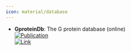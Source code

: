 ```yaml
---
icon: material/database
---
```


- **GproteinDb**: The G protein database (online)  
	[![Publication](https://img.shields.io/badge/Publication-Citations:406-blue?style=for-the-badge&logo=bookstack)](https://dx.doi.org/10.1093/nar/gkx1109)  
	[![Link](https://img.shields.io/badge/Link-online-brightgreen?style=for-the-badge&logo=cachet&logoColor=65FF8F)](https://gproteindb.org/)  
